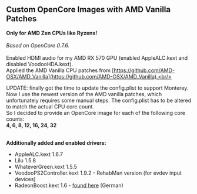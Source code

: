 Custom OpenCore Images with AMD Vanilla Patches
-----------------------------------------------

**Only for AMD Zen CPUs like Ryzens!**<br/><br/>
*Based on OpenCore 0.7.6.*<br/><br/>
Enabled HDMI audio for my AMD RX 570 GPU (enabled AppleALC.kext and disabled VoodooHDA.kext).<br/>
Applied the AMD Vanilla CPU patches from [https://github.com/AMD-OSX/AMD_Vanilla](https://github.com/AMD-OSX/AMD_Vanilla).<br/>

UPDATE: finally got the time to update the config.plist to support Monterey.<br/>
Now I use the newest version of the AMD vanilla patches, which unfortunately requires some manual steps. The config.plist has to be altered to match the actual CPU core count.<br/>
So I decided to provide an OpenCore image for each of the following core counts:<br/>
**4, 6, 8, 12, 16, 24, 32**<br/><br/>

**Additionally added and enabled drivers:**<br/>
- AppleALC.kext 1.6.7
- Lilu 1.5.8
- WhateverGreen.kext 1.5.5
- VoodooPS2Controller.kext 1.9.2 - RehabMan version (for evdev input devices)
- RadeonBoost.kext 1.6 - [found here](https://www.hackintosh-forum.de/forum/thread/47791-radeonboost-kext-benchmark-scores-wie-am-echten-mac-unter-windows/) (German)
